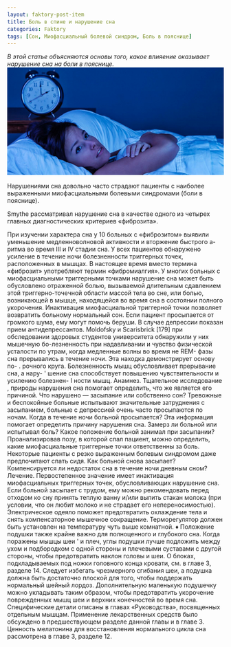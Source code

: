 ```yaml
---
layout: faktory-post-item
title: Боль в спине и нарушение сна
categories: Faktory
tags: [Сон, Миофасциальный болевой синдром, Боль в пояснице]
---
```


*В этой статье объясняются основы того, какое влияение оказывает нарушение сна на боли в пояснице.*
![факторы](/images/factory/other/son.jpg)


Нарушениями сна довольно часто страдают пациенты с наиболее выраженными миофасциальными болевыми синдромами (боли в пояснице). 

Smythe рассматривал нарушение сна в качестве одного из четырех главных диагностических критериев «фиброзита». 

При изучении характера сна  у 10 больных с «фиброзитом» выявили уменьшение медленноволновой активности и вторжение быстрого a-ритма во время III и IV стадии сна. У всех пациентов обнаружено усиление в течение ночи болезненности триггерных точек, расположенных в мышцах. В настоящее время вместо термина «фиброзит» употребляют термин «фибромиалгия».
У многих больных с миофасциальными триггерными точками нарушение сна может быть обусловлено отраженной болью, вызываемой длительным сдавлением этой триггерно-точечной области массой тела во сне, или болью, возникающей в мышце, находящейся во время сна в состоянии полного укорочения. Инактивация миофасциальной триггерной точки позволяет возвратить больному нормальный сон. Если пациент просыпается от громкого шума, ему могут помочь беруши. В случае депрессии показан прием антидепрессантов.
Moldofsky и Scarisbrick [179] при обследовании здоровых студентов университета обнаружили у них мышечную бо-лезненность при надавливании и чувство физической усталости по утрам, когда медленные волны во время не REM-
фазы сна прерывались в течение ночи. Эта находка демонстрирует основу по- . рочного круга. Болезненность мышц обусловливает прерывание сна, а нару- ' шение сна способствует повышению чувствительности и усилению болезнен- I ности мышц.
Анамнез. Тщательное исследование , природы нарушения сна помогает определить, что же является его причиной. Что нарушено — засыпание или собственно сон? Тревожные и беспокойные больные испытывают значительные затруднения с засыпанием, больные с депрессией очень часто просыпаются по ночам. Когда в течение ночи больной просыпается? Эта информация помогает определить причину нарушения сна. Замерз ли больной или испытывал боль? Какое положение больной занимал при засыпании? Проанализировав позу, в которой спал пациент, можно определить, какие миофасциальные триггерные точки ответственны за боль. Некоторые пациенты с резко выраженным болевым синдромом даже предпочитают спать сидя. Как больной снова засыпает? Компенсируется ли недостаток сна в течение ночи дневным сном?
Лечение. Первостепенное значение имеет инактивация миофасциальных триггерных точек, обусловливающих нарушение сна. Если больной засыпает с трудом, ему можно рекомендовать перед отходом ко сну принять теплую ванну и/или выпить стакан молока (при условии, что он любит молоко и не страдает его непереносимостью).
Электрическое одеяло поможет предотвратить охлаждение тела и снять компенсаторное мышечное сокращение. Терморегулятор должен быть установлен на температуру чуть выше комнатной.
♦ Положение подушки также крайне важно для полноценного и глубокого сна. Когда поражены мышцы шеи ' и плеч, углы подушки лучше подложить между ухом и подбородком с одной стороны и плечевыми суставами с другой стороны, чтобы предотвратить наклон головы и шеи. О блоках, подкладываемых под ножки головного конца кровати, см. в главе 3, разделе 14. Следует избегать чрезмерного сгибания шеи, а подушка должна быть достаточно плоской для того, чтобы поддержать нормальный
шейный лордоз. Дополнительную маленькую подушечку можно укладывать таким образом, чтобы предотвратить укорочение поврежденных мышц шеи и верхних конечностей во время сна. Специфические детали описаны в главах «Руководства», посвященных отдельным мышцам.
Применение лекарственных средств было обсуждено в предшествующем разделе данной главы и в главе 3. Ценность мелатонина для восстановления нормального цикла сна рассмотрена в главе 3, разделе 12.
